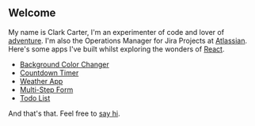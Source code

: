 ## Welcome

My name is Clark Carter, I'm an experimenter of code and lover of [adventure](http://www.adventureplaybook.com/about/). I'm also the Operations Manager for Jira Projects at [Atlassian](https://www.atlassian.com/). Here's some apps I've built whilst exploring the wonders of [React](https://facebook.github.io/react/).

- [Background Color Changer](https://github.com/clarkcarter/bg-colour-changer)
- [Countdown Timer](https://github.com/clarkcarter/timer)
- [Weather App](https://github.com/clarkcarter/weather)
- [Multi-Step Form](https://github.com/clarkcarter/multi-step-form)
- [Todo List](https://github.com/clarkcarter/todo)

And that's that. Feel free to [say hi](mailto:clark@clarkcarter.com).
